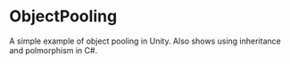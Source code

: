 # ObjectPooling
 A simple example of object pooling in Unity. Also shows using inheritance and polmorphism in C#.
